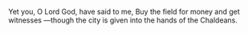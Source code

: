 Yet you, O Lord God, have said to me, Buy the field for money and get witnesses —though the city is given into the hands of the Chaldeans.
